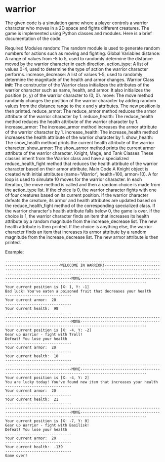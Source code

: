 # warrior
The given code is a simulation game where a player controls a warrior character who moves in a 2D space and fights different creatures. The game is implemented using Python classes and modules. Here is a brief documentation of the code.

Required Modules
random: The random module is used to generate random numbers for actions such as moving and fighting.
Global Variables
distance: A range of values from -5 to 5, used to randomly determine the distance moved by the warrior character in each direction.
action_type: A list of values 0-4, used to determine the type of action the warrior character performs.
increase_decrease: A list of values 1-5, used to randomly determine the magnitude of the health and armor changes.
Warrior Class
__init__: The constructor of the Warrior class initializes the attributes of the warrior character such as name, health, and armor. It also initializes the position (x, y) of the warrior character to (0, 0).
move: The move method randomly changes the position of the warrior character by adding random values from the distance range to the x and y attributes. The new position is then printed.
reduce_armor: The reduce_armor method reduces the armor attribute of the warrior character by 1.
reduce_health: The reduce_health method reduces the health attribute of the warrior character by 1.
increase_armor: The increase_armor method increases the armor attribute of the warrior character by 1.
increase_health: The increase_health method increases the health attribute of the warrior character by 1.
show_health: The show_health method prints the current health attribute of the warrior character.
show_armor: The show_armor method prints the current armor attribute of the warrior character.
Knight, Mage, and Tank Classes
These classes inherit from the Warrior class and have a specialized reduce_health_fight method that reduces the health attribute of the warrior character based on their armor attribute.
Main Code
A Knight object is created with initial attributes (name='Warrior', health=100, armor=10).
A for loop is used to simulate 10 moves for the warrior character. In each iteration, the move method is called and then a random choice is made from the action_type list.
If the choice is 0, the warrior character fights with one of four creatures based on its current position. If the warrior character defeats the creature, its armor and health attributes are updated based on the reduce_health_fight method of the corresponding specialized class. If the warrior character's health attribute falls below 0, the game is over.
If the choice is 1, the warrior character finds an item that increases its health attribute by a random magnitude from the increase_decrease list. The new health attribute is then printed.
If the choice is anything else, the warrior character finds an item that increases its armor attribute by a random magnitude from the increase_decrease list. The new armor attribute is then printed.

Example:
```
-----------------------------------------------------------------------------------------------WELOCOME IN WARRIOR!-----------------------------------------------------------------------------------------------
----------------------------------------------------------------------------------------------------MOVE----------------------------------------------------------------------------------------------------
Your current position is [X: 1, Y: -1]
Bad luck! You've eaten a poisoned fruit that decreases your health
------------------------------
Your current armor:  20
------------------------------
Your current health:  98
------------------------------
----------------------------------------------------------------------------------------------------MOVE----------------------------------------------------------------------------------------------------
Your current position is [X: -4, Y: -2]
Gear up Warrior - fight with Troll!
Defeat! You lose your health
------------------------------
Your current armor:  20
------------------------------
Your current health:  18
------------------------------
----------------------------------------------------------------------------------------------------MOVE----------------------------------------------------------------------------------------------------
Your current position is [X: -4, Y: 2]
You are lucky today! You've found new item that increases your health
------------------------------
Your current armor:  20
------------------------------
Your current health:  21
------------------------------
----------------------------------------------------------------------------------------------------MOVE----------------------------------------------------------------------------------------------------
Your current position is [X: -7, Y: 0]
Gear up Warrior - fight with Basilisk!
Defeat! You lose your health
------------------------------
Your current armor:  20
------------------------------
Your current health:  -139
------------------------------
Game over!
```
